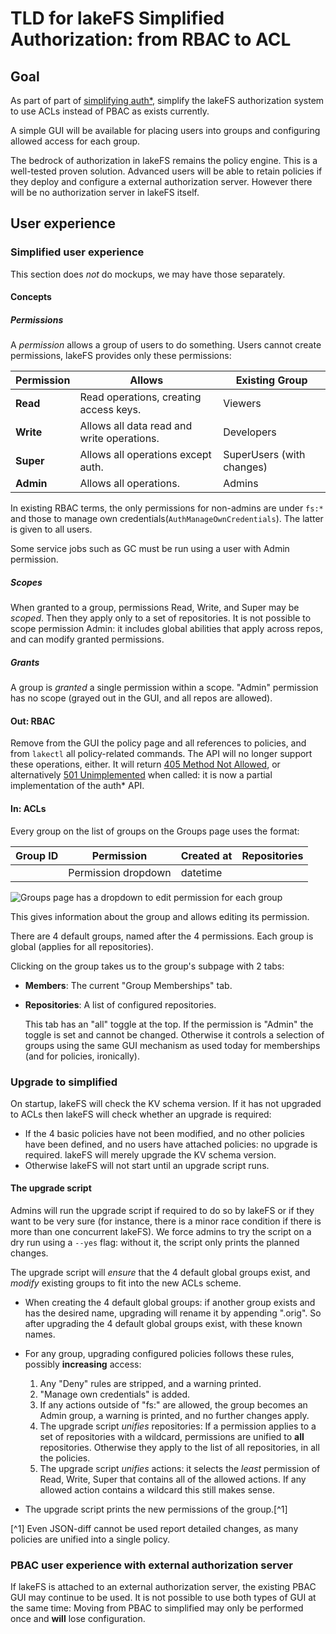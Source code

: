 # TLD for lakeFS Simplified Authorization: from RBAC to ACL

## Goal

As part of part of [simplifying auth*][auth-sec-update], simplify the lakeFS
authorization system to use ACLs instead of PBAC as exists currently.

A simple GUI will be available for placing users into groups and configuring
allowed access for each group.

The bedrock of authorization in lakeFS remains the policy engine.  This is a
well-tested proven solution.  Advanced users will be able to retain policies
if they deploy and configure a external authorization server.  However there
will be no authorization server in lakeFS itself.

## User experience

### Simplified user experience

This section does _not_ do mockups, we may have those separately.

#### Concepts

##### Permissions

A _permission_ allows a group of users to do something.  Users cannot create
permissions, lakeFS provides only these permissions:

| Permission | Allows                                     | Existing Group            |
|------------|--------------------------------------------|---------------------------|
| **Read**   | Read operations, creating access keys.     | Viewers                   |
| **Write**  | Allows all data read and write operations. | Developers                |
| **Super**  | Allows all operations except auth.         | SuperUsers (with changes) |
| **Admin**  | Allows all operations.                     | Admins                    |

In existing RBAC terms, the only permissions for non-admins are under `fs:*`
and those to manage own credentials(`AuthManageOwnCredentials`).  The latter
is given to all users.

Some service jobs such as GC must be run using a user with Admin permission.

##### Scopes

When granted to a group, permissions Read, Write, and Super may be _scoped_.
Then they apply only to a set of repositories.  It is not possible to scope
permission Admin: it includes global abilities that apply across repos, and
can modify granted permissions.

##### Grants

A group is _granted_ a single permission within a scope.  "Admin" permission
has no scope (grayed out in the GUI, and all repos are allowed).

#### Out: RBAC

Remove from the GUI the policy page and all references to policies, and from
`lakectl` all policy-related commands.  The API will no longer support these
operations, either.  It will return [405 Method Not Allowed][http-stat-405],
or alternatively [501 Unimplemented][http-stat-501] when called: it is now a
partial implementation of the auth* API.

#### In: ACLs

Every group on the list of groups on the Groups page uses the format:

| Group ID | Permission          | Created at | Repositories |
|----------|---------------------|------------|--------------|
| <name>   | Permission dropdown | datetime   | <number>     |

![Groups page has a dropdown to edit permission for each
group](./groups-with-perms.png)

This gives information about the group and allows editing its permission.

There are 4 default groups, named after the 4 permissions.  Each group is
global (applies for all repositories).

Clicking on the group takes us to the group's subpage with 2 tabs:

* **Members**: The current "Group Memberships" tab.
* **Repositories**: A list of configured repositories.

  This tab has an "all" toggle at the top.  If the permission is "Admin" the
  toggle is set and cannot be changed.  Otherwise it controls a selection of
  groups using the same GUI mechanism as used today for memberships (and for
  policies, ironically).

### Upgrade to simplified

On startup, lakeFS will check the KV schema version.  If it has not upgraded
to ACLs then lakeFS will check whether an upgrade is required:

* If the 4 basic policies have not been modified, and no other policies have
  been defined, and no users have attached policies: no upgrade is required.
  lakeFS will merely upgrade the KV schema version.
* Otherwise lakeFS will not start until an upgrade script runs.

#### The upgrade script

Admins will run the upgrade script if required to do so by lakeFS or if they
want to be very sure (for instance, there is a minor race condition if there
is more than one concurrent lakeFS).  We force admins to try the script on a
dry run using a `--yes` flag: without it, the script only prints the planned
changes.

The upgrade script will _ensure_ that the 4 default global groups exist, and
_modify_ existing groups to fit into the new ACLs scheme.

* When creating the 4 default global groups: if another group exists and has
  the desired name, upgrading will rename it by appending ".orig".  So after
  upgrading the 4 default global groups exist, with these known names.
* For any group, upgrading configured policies follows these rules, possibly
  **increasing** access:

  1. Any "Deny" rules are stripped, and a warning printed.
  1. "Manage own credentials" is added.
  1. If any actions outside of "fs:" are allowed, the group becomes an Admin
     group, a warning is printed, and no further changes apply.
  1. The upgrade script *unifies* repositories: If a permission applies to a
     set of repositories with a wildcard, permissions are unified to **all**
     repositories.  Otherwise they apply to the list of all repositories, in
     all the policies.
  1. The upgrade script *unifies* actions: it selects the _least_ permission
     of Read, Write, Super that contains all of the allowed actions.  If any
     allowed action contains a wildcard this still makes sense.
* The upgrade script prints the new permissions of the group.[^1]


[^1] Even JSON-diff cannot be used report detailed changes, as many policies
	 are unified into a single policy.

### PBAC user experience with external authorization server

If lakeFS is attached to an external authorization server, the existing PBAC
GUI may continue to be used.  It is not possible to use both types of GUI at
the same time: Moving from PBAC to simplified may only be performed once and
**will** lose configuration.


[auth-sec-update]:  https://docs.lakefs.io/posts/security_update.html#whats-changing
[http-stat-405]:  https://developer.mozilla.org/en-US/docs/Web/HTTP/Status/405
[http-stat-501]:  https://developer.mozilla.org/en-US/docs/Web/HTTP/Status/501

